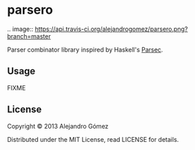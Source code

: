 # parsero

.. image:: https://api.travis-ci.org/alejandrogomez/parsero.png?branch=master

Parser combinator library inspired by Haskell's [Parsec](http://hackage.haskell.org/package/parsec).

## Usage

FIXME

## License

Copyright © 2013 Alejandro Gómez

Distributed under the MIT License, read LICENSE for details.

